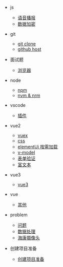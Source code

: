 <!--
 * @Author: Tom
 * @LastEditors: Tom
 * @Date: 2022-09-06 11:36:23
 * @LastEditTime: 2022-09-08 12:25:39
 * @Email: Tom
 * @FilePath: \problem\docs\_sidebar.md
 * @Environment: Win 10
 * @Description: 侧边栏的显示 配置
-->

- js

  - [语音播报](./md/js/voice.md)
  - [数据加密](./md/js/dataEncryption.md)

- git

  - [git clone](./md/git/git.md)
  - [github host](./md/git/host.md)

- 面试题

  - [浏览器](./md/ms/liulanqi.md)

- node

  - [npm](./md/node/npm.md)
  - [nvm & nrm](./md/node/nvm-nrm.md)

- vscode

  - [插件](./md/vscode/vscode.md)

- vue2
  - [vuex](./md/vue/vue2/vuex.md)
  - [css](./md/vue/vue2/css.md)
  - [elementUi 按需加载](./md/vue/vue2/elementUi.md)
  - [v-model](./md/vue/vue2/v-model.md)
  - [表单验证](./md/vue/vue2/formTest.md)
  - [富文本](./md/vue/vue2/richText.md)
- vue3
  - [vue3](./md/vue/vue3/vue3.md)
- vue

  - [其他](./md/vue/vueRests/虚拟DOM和diff算法.md)

- problem

  - [问题](./md/problem/problem.md)
  - [数据处理](./md/problem/dataProcessing.md)
  - [海康摄像头](./md/problem/haikang.md)

- 创建项目准备

  - [创建项目准备](./md/createProject/createProject.md)
